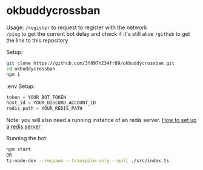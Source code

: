 # okbuddycrossban

Usage: 
`/register` to request to register with the network  
`/ping` to get the current bot delay and check if it's still alive
`/github` to get the link to this repository

Setup: 
```bash
git clone https://github.com/3f897h234fr89/okbuddycrossban.git
cd okbuddycrossban
npm i
```
.env Setup:
```py
token = YOUR_BOT_TOKEN
host_id = YOUR_DISCORD_ACCOUNT_ID
redis_path = YOUR_REDIS_PATH
```
Note: you will also need a running instance of an redis server. [How to set up a redis server](https://redis.io/topics/quickstart)  

Running the bot:
```bash
npm start
OR
ts-node-dev --respawn --transpile-only --poll ./src/index.ts
```
